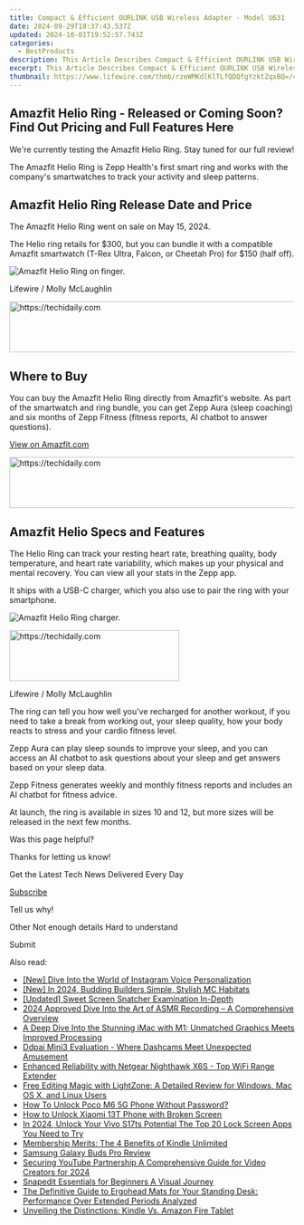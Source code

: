 ```yaml
---
title: Compact & Efficient OURLINK USB Wireless Adapter - Model U631
date: 2024-09-29T18:37:43.537Z
updated: 2024-10-01T19:52:57.743Z
categories:
  - BestProducts
description: This Article Describes Compact & Efficient OURLINK USB Wireless Adapter - Model U631
excerpt: This Article Describes Compact & Efficient OURLINK USB Wireless Adapter - Model U631
thumbnail: https://www.lifewire.com/thmb/rzeWMKdlKlTLfQDQfgYzktZqxBQ=/400x300/filters:no_upscale():max_bytes(150000):strip_icc():format(webp)/OurLink-WIFI-USB-Adaptor_HeroSquare-d40badddc710447992d85713304d38ea.jpg
---
```


## Amazfit Helio Ring - Released or Coming Soon? Find Out Pricing and Full Features Here

We're currently testing the Amazfit Helio Ring. Stay tuned for our full review!

 The Amazfit Helio Ring is Zepp Health's first smart ring and works with the company's smartwatches to track your activity and sleep patterns.

## Amazfit Helio Ring Release Date and Price

 The Amazfit Helio Ring went on sale on May 15, 2024\.

 The Helio ring retails for $300, but you can bundle it with a compatible Amazfit smartwatch (T-Rex Ultra, Falcon, or Cheetah Pro) for $150 (half off).

![Amazfit Helio Ring on finger.](https://www.lifewire.com/thmb/fZmZBwZyOcfLxxOFKRzZYHN-2Cg=/1500x0/filters:no_upscale():max_bytes(150000):strip_icc():format(webp)/AmazfitHelioRing_crop-574642441bec41228958dcb4025e662a.jpg)

Lifewire / Molly McLaughlin

<!-- affiliate ads begin -->
<a href="https://homestyler.sjv.io/c/5597632/1943647/22993" target="_top" id="1943647">
  <img src="//a.impactradius-go.com/display-ad/22993-1943647" border="0" alt="https://techidaily.com" width="728" height="90"/>
</a>
<img height="0" width="0" src="https://homestyler.sjv.io/i/5597632/1943647/22993" style="position:absolute;visibility:hidden;" border="0" />
<!-- affiliate ads end -->

## Where to Buy

 You can buy the Amazfit Helio Ring directly from Amazfit's website. As part of the smartwatch and ring bundle, you can get Zepp Aura (sleep coaching) and six months of Zepp Fitness (fitness reports, AI chatbot to answer questions).

[View on Amazfit.com](https://us.amazfit.com/products/amazfit-helio-ring)

<!-- affiliate ads begin -->
<a href="https://appsumo.8odi.net/c/5597632/2037351/7443" target="_top" id="2037351">
  <img src="//a.impactradius-go.com/display-ad/7443-2037351" border="0" alt="https://techidaily.com" width="728" height="90"/>
</a>
<img height="0" width="0" src="https://appsumo.8odi.net/i/5597632/2037351/7443" style="position:absolute;visibility:hidden;" border="0" />
<!-- affiliate ads end -->

## Amazfit Helio Specs and Features

 The Helio Ring can track your resting heart rate, breathing quality, body temperature, and heart rate variability, which makes up your physical and mental recovery. You can view all your stats in the Zepp app.

 It ships with a USB-C charger, which you also use to pair the ring with your smartphone.

![Amazfit Helio Ring charger.](https://www.lifewire.com/thmb/Er_MEJDbTps5jv74Y7giffV-KG4=/1500x0/filters:no_upscale():max_bytes(150000):strip_icc():format(webp)/AmazfitHelioRingCharger-c360c0a7cedf4b099a4a7764d58729f2.jpg)

<!-- affiliate ads begin -->
<a href="https://aligracehair.sjv.io/c/5597632/2006928/19272" target="_top" id="2006928">
  <img src="//a.impactradius-go.com/display-ad/19272-2006928" border="0" alt="https://techidaily.com" width="300" height="90"/>
</a>
<img height="0" width="0" src="https://aligracehair.sjv.io/i/5597632/2006928/19272" style="position:absolute;visibility:hidden;" border="0" />
<!-- affiliate ads end -->

Lifewire / Molly McLaughlin

 The ring can tell you how well you've recharged for another workout, if you need to take a break from working out, your sleep quality, how your body reacts to stress and your cardio fitness level.

 Zepp Aura can play sleep sounds to improve your sleep, and you can access an AI chatbot to ask questions about your sleep and get answers based on your sleep data.

 Zepp Fitness generates weekly and monthly fitness reports and includes an AI chatbot for fitness advice.

 At launch, the ring is available in sizes 10 and 12, but more sizes will be released in the next few months.

Was this page helpful?

Thanks for letting us know!

 Get the Latest Tech News Delivered Every Day

[Subscribe](https://www.lifewire.com/#)

Tell us why!

 Other  Not enough details  Hard to understand

 Submit

<ins class="adsbygoogle"
     style="display:block"
     data-ad-format="autorelaxed"
     data-ad-client="ca-pub-7571918770474297"
     data-ad-slot="1223367746"></ins>

<ins class="adsbygoogle"
     style="display:block"
     data-ad-client="ca-pub-7571918770474297"
     data-ad-slot="8358498916"
     data-ad-format="auto"
     data-full-width-responsive="true"></ins>

<span class="atpl-alsoreadstyle">Also read:</span>
<div><ul>
<li><a href="https://instagram-video-files.techidaily.com/new-dive-into-the-world-of-instagram-voice-personalization/"><u>[New] Dive Into the World of Instagram Voice Personalization</u></a></li>
<li><a href="https://screen-mirroring-recording.techidaily.com/new-in-2024-budding-builders-simple-stylish-mc-habitats/"><u>[New] In 2024, Budding Builders Simple, Stylish MC Habitats</u></a></li>
<li><a href="https://screen-capture.techidaily.com/updated-sweet-screen-snatcher-examination-in-depth/"><u>[Updated] Sweet Screen Snatcher Examination In-Depth</u></a></li>
<li><a href="https://youtube-clips.techidaily.com/2024-approved-dive-into-the-art-of-asmr-recording-a-comprehensive-overview/"><u>2024 Approved Dive Into the Art of ASMR Recording – A Comprehensive Overview</u></a></li>
<li><a href="https://buynow-marvelous.techidaily.com/a-deep-dive-into-the-stunning-imac-with-m1-unmatched-graphics-meets-improved-processing/"><u>A Deep Dive Into the Stunning iMac with M1: Unmatched Graphics Meets Improved Processing</u></a></li>
<li><a href="https://buynow-marvelous.techidaily.com/ddpai-mini3-evaluation-where-dashcams-meet-unexpected-amusement/"><u>Ddpai Mini3 Evaluation - Where Dashcams Meet Unexpected Amusement</u></a></li>
<li><a href="https://buynow-marvelous.techidaily.com/enhanced-reliability-with-netgear-nighthawk-x6s-top-wifi-range-extender/"><u>Enhanced Reliability with Netgear Nighthawk X6S - Top WiFi Range Extender</u></a></li>
<li><a href="https://buynow-marvelous.techidaily.com/free-editing-magic-with-lightzone-a-detailed-review-for-windows-mac-os-x-and-linux-users/"><u>Free Editing Magic with LightZone: A Detailed Review for Windows, Mac OS X, and Linux Users</u></a></li>
<li><a href="https://easy-unlock-android.techidaily.com/how-to-unlock-poco-m6-5g-phone-without-password-by-drfone-android/"><u>How To Unlock Poco M6 5G Phone Without Password?</u></a></li>
<li><a href="https://unlock-android.techidaily.com/how-to-unlock-xiaomi-13t-phone-with-broken-screen-by-drfone-android/"><u>How to Unlock Xiaomi 13T Phone with Broken Screen</u></a></li>
<li><a href="https://android-unlock.techidaily.com/in-2024-unlock-your-vivo-s17ts-potential-the-top-20-lock-screen-apps-you-need-to-try-by-drfone-android/"><u>In 2024, Unlock Your Vivo S17ts Potential The Top 20 Lock Screen Apps You Need to Try</u></a></li>
<li><a href="https://buynow-marvelous.techidaily.com/membership-merits-the-4-benefits-of-kindle-unlimited/"><u>Membership Merits: The 4 Benefits of Kindle Unlimited</u></a></li>
<li><a href="https://buynow-marvelous.techidaily.com/samsung-galaxy-buds-pro-review/"><u>Samsung Galaxy Buds Pro Review</u></a></li>
<li><a href="https://facebook-record-videos.techidaily.com/securing-youtube-partnership-a-comprehensive-guide-for-video-creators-for-2024/"><u>Securing YouTube Partnership A Comprehensive Guide for Video Creators for 2024</u></a></li>
<li><a href="https://fox-access.techidaily.com/snapedit-essentials-for-beginners-a-visual-journey/"><u>Snapedit Essentials for Beginners A Visual Journey</u></a></li>
<li><a href="https://buynow-marvelous.techidaily.com/the-definitive-guide-to-ergohead-mats-for-your-standing-desk-performance-over-extended-periods-analyzed/"><u>The Definitive Guide to Ergohead Mats for Your Standing Desk: Performance Over Extended Periods Analyzed</u></a></li>
<li><a href="https://buynow-marvelous.techidaily.com/unveiling-the-distinctions-kindle-vs-amazon-fire-tablet/"><u>Unveiling the Distinctions: Kindle Vs. Amazon Fire Tablet</u></a></li>
</ul></div>

